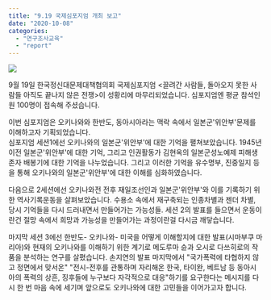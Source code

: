 ```yaml
---
title: "9.19 국제심포지엄 개최 보고"
date: "2020-10-08"
categories: 
  - "연구조사교육"
  - "report"
---
```


![](https://womenandwar.net/kr/wp-content/uploads/2020/10/photo_2020-10-08_16-48-46-1024x767.jpg)

9월 19일 한국정신대문제대책협의회 국제심포지엄 <끌려간 사람들, 돌아오지 못한 사람들 아직도 끝나지 않은 전쟁>이 성황리에 마무리되었습니다. 심포지엄엔 평균 참석인원 100명이 접속해 주셨습니다.

이번 심포지엄은 오키나와와 한반도, 동아시아라는 맥락 속에서 일본군'위안부'문제를 이해하고자 기획되었습니다.  
심포지엄 세션1에선 오키나와의 일본군'위안부'에 대한 기억을 펼쳐보았습니다. 1945년 이전 일본군'위안부'에 대한 기억, 그리고 인권활동가 김현옥의 일본군성노예제 피해생존자 배봉기에 대한 기억을 나누었습니다. 그리고 이러한 기억을 유수명부, 진중일지 등을 통해 오키나와의 일본군'위안부'에 대한 이해를 심화하였습니다.

다음으로 2세션에선 오키나와전 전후 재일조선인과 일본군'위안부'와 이를 기록하기 위한 역사기록운동을 살펴보았습니다. 수용소 속에서 재구축되는 인종차별과 젠더 차별, 당시 기억들을 다시 드러내면서 만들어가는 가능성들. 세션 2의 발표를 들으면서 운동이란건 절망 속에서 희망과 가능성을 만들어가는 과정이란걸 다시금 깨닿습니다.

마지막 세션 3에선 한반도- 오키나와- 미국을 어떻게 이해할지에 대한 발표(시마부쿠 마리아)와 현재의 오키나와를 이해하기 위한 계기로 메도루마 슌과 오시로 다쓰히로의 작품을 분석하는 연구를 살폈습니다. 손지연의 발표 마지막에서 "국가폭력에 타협하지 않고 정면에서 맞서온" "전시-전후를 관통하며 자리해온 한국, 타이완, 베트남 등 동아시아의 폭력의 상흔, 징후들에 누구보다 자각적으로 대응"하기를 요구한다는 메시지를 다시 한 번 마음 속에 세기며 앞으로도 오키나와에 대한 고민들을 이어가고자 합니다.
